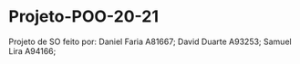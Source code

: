 # Projeto-POO-20-21
Projeto de SO feito por:  Daniel Faria A81667; David Duarte A93253; Samuel Lira A94166;
